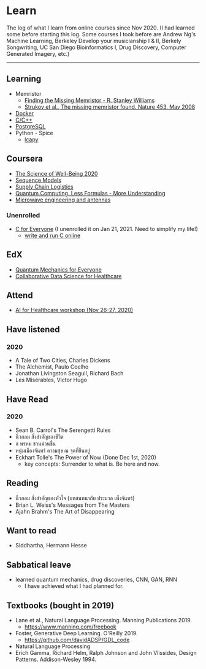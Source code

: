 # Learn

The log of what I learn from online courses since Nov 2020.
(I had learned some before starting this log.
Some courses I took before are 
Andrew Ng's Machine Learning, 
Berkeley Develop your musicianship I & II,
Berkely Songwriting,
UC San Diego Bioinformatics I,
Drug Discovery,
Computer Generated Imagery, etc.)

---

## Learning
* Memristor
  * [Finding the Missing Memristor - R. Stanley Williams](https://www.youtube.com/watch?v=bKGhvKyjgLY)
  * [Strukov et al., The missing memristor found. Nature 453. May 2008](https://web.ece.ucsb.edu/~strukov/papers/2008/Nature2008.pdf)
* [Docker](https://github.com/tatpongkatanyukul/Learn/blob/main/docker.md)
* [C/C++](https://github.com/tatpongkatanyukul/Learn/tree/main/CCPP)
* [PostgreSQL](https://github.com/tatpongkatanyukul/Learn/tree/main/postgres)
* Python - Spice
  * [lcapy](https://pypi.org/project/lcapy/)

## Coursera

   * [The Science of Well-Being 2020](https://github.com/tatpongkatanyukul/Learn/blob/main/ScienceOfWellBeing.md)
   * [Sequence Models](https://github.com/tatpongkatanyukul/Learn/blob/main/SequenceModels.md)
   * [Supply Chain Logistics](https://github.com/tatpongkatanyukul/Learn/blob/main/supplychainlogistics.md)
   * [Quantum Computing. Less Formulas - More Understanding](https://github.com/tatpongkatanyukul/Learn/blob/main/QuantumComputing.md)
   * [Microwave engineering and antennas](https://github.com/tatpongkatanyukul/Learn/blob/main/MicrowareEngineering.md)
   
### Unenrolled
   * [C for Everyone](https://github.com/tatpongkatanyukul/Learn/blob/main/CforEveryone/FirstProgram.md) (I unenrolled it on Jan 21, 2021. Need to simplify my life!)
      * [write and run C online](https://www.onlinegdb.com/online_c_compiler) 

## EdX

   * [Quantum Mechanics for Everyone](https://github.com/tatpongkatanyukul/Learn/blob/main/QuantumMech.md)
   * [Collaborative Data Science for Healthcare](https://github.com/tatpongkatanyukul/Collaborative)

## Attend

   * [AI for Healthcare workshop (Nov 26-27, 2020)](https://github.com/tatpongkatanyukul/Learn/blob/main/AIforHealthcareNov2020.md)
        

## Have listened

### 2020
   * A Tale of Two Cities, Charles Dickens
   * The Alchemist, Paulo Coelho
   * Jonathan Livingston Seagull, Richard Bach
   * Les Misérables, Victor Hugo   

## Have Read

### 2020
   * Sean B. Carrol's The Serengetti Rules
   * นิ้วกลม สิ่งสำคัญของชีวิต 
   * อ พรหม ชวนม่วนชื่น
   * หนุ่มเมืองจันทร์ ความสุข ณ จุดที่ยืนอยู่
   * Eckhart Tolle's The Power of Now (Done Dec 1st, 2020)
      * key concepts: Surrender to what is. Be here and now.


## Reading
   * นิ้วกลม สิ่งสำคัญของหัวใจ (บทสนทนากับ ประมวล เพ็งจันทร์)
   * Brian L. Weiss's Messages from The Masters
   * Ajahn Brahm's The Art of Disappearing

## Want to read
   * Siddhartha, Hermann Hesse

## Sabbatical leave
   * learned quantum mechanics, drug discoveries, CNN, GAN, RNN
      * I have achieved what I had planned for.
      
      
## Textbooks (bought in 2019)
   * Lane et al., Natural Language Processing. Manning Publications 2019.
      * https://www.manning.com/freebook
   * Foster, Generative Deep Learning. O'Reilly 2019.
      * https://github.com/davidADSP/GDL_code
   * Natural Language Processing
   * Erich Gamma, Richard Helm, Ralph Johnson and John Vlissides, Design Patterns. 	Addison-Wesley 1994. 
